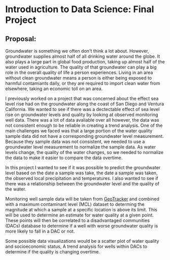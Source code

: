 # Introduction to Data Science: Final Project

## Proposal:


Groundwater is something we often don't think a lot about. However, groundwater supplies almost half of all drinking water around the globe. It also plays a large part in global food production, taking up almost half of the water used in agriculture. The quality of that groundwater can play a big role in the overall quality of life a person experiences. Living in an area without clean groundwater means a person is either being exposed to harmful contamiants daily, or they are required to import clean water from elsewhere, taking an economic toll on an area. 


I previously worked on a project that was concerned about the effect sea level rise had on the groundwater along the coast of  San Diego and Ventura California. We wanted to see if there was a dectectable effect of sea level rise on groundwater levels and quality by looking at observed monitoring well data. There was a lot of data avaliable over all however, the data was not consistent enough to be reliable in creating a trend analysis. One of the main challenges we faced was that a large portion of the water quality sample data did not have a corresponding groundwater level measurement. Because they sample data was not consistent, we needed to use a groundwater level measurement to normalize the sample data. As water levels change, the quality of the water changes, so we needed to normalize the data to make it easier to compare the data overtime.  

In this project I wanted to see if it was possible to predict the groundwater level based on the date a sample was take, the date a sample was taken, the observed local precipitation and temperatures. I also wanted to see if there was a relationship between the groundwater level and the quality of the water.

Monitoring well sample data will be taken from [GeoTracker](https://geotracker.waterboards.ca.gov/data_download_by_county) and combined with a maximum contaminant level (MCL) dataset to determing the magnitude at which a sample at a specific location is above its limit. This will be used to determine an estimate for water quality at a given point. These points will then be correlated to a disadvantaged communities (DACs) database to determine if a well with worse groundwater quality is more likely to fall in a DAC or not.

Some possible data visualizations would be a scatter plot of water quality and socioeconomic status, A trend analysis for wells within DACs to determine if the quality is changing overtime.
